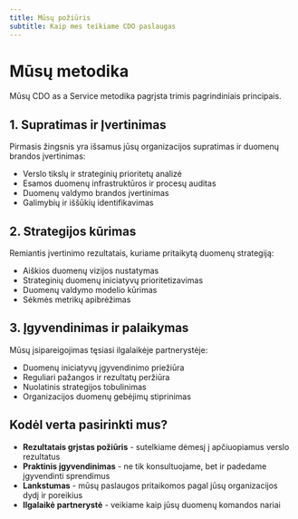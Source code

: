 ```yaml
---
title: Mūsų požiūris
subtitle: Kaip mes teikiame CDO paslaugas
---
```


# Mūsų metodika

Mūsų CDO as a Service metodika pagrįsta trimis pagrindiniais principais.

## 1. Supratimas ir Įvertinimas

Pirmasis žingsnis yra išsamus jūsų organizacijos supratimas ir duomenų brandos įvertinimas:

- Verslo tikslų ir strateginių prioritetų analizė
- Esamos duomenų infrastruktūros ir procesų auditas
- Duomenų valdymo brandos įvertinimas
- Galimybių ir iššūkių identifikavimas

## 2. Strategijos kūrimas

Remiantis įvertinimo rezultatais, kuriame pritaikytą duomenų strategiją:

- Aiškios duomenų vizijos nustatymas
- Strateginių duomenų iniciatyvų prioritetizavimas
- Duomenų valdymo modelio kūrimas
- Sėkmės metrikų apibrėžimas

## 3. Įgyvendinimas ir palaikymas

Mūsų įsipareigojimas tęsiasi ilgalaikėje partnerystėje:

- Duomenų iniciatyvų įgyvendinimo priežiūra
- Reguliari pažangos ir rezultatų peržiūra
- Nuolatinis strategijos tobulinimas
- Organizacijos duomenų gebėjimų stiprinimas

## Kodėl verta pasirinkti mus?

- **Rezultatais grįstas požiūris** - sutelkiame dėmesį į apčiuopiamus verslo rezultatus
- **Praktinis įgyvendinimas** - ne tik konsultuojame, bet ir padedame įgyvendinti sprendimus
- **Lankstumas** - mūsų paslaugos pritaikomos pagal jūsų organizacijos dydį ir poreikius
- **Ilgalaikė partnerystė** - veikiame kaip jūsų duomenų komandos nariai 